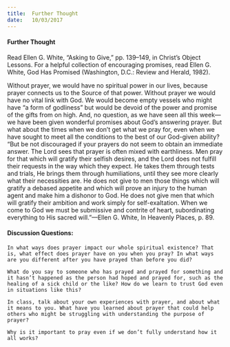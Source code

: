 ```yaml
---
title:  Further Thought
date:   10/03/2017
---
```


#### Further Thought

Read Ellen G. White, “Asking to Give,” pp. 139–149, in Christ’s Object Lessons. For a helpful collection of encouraging promises, read Ellen G. White, God Has Promised (Washington, D.C.: Review and Herald, 1982).

Without prayer, we would have no spiritual power in our lives, because prayer connects us to the Source of that power. Without prayer we would have no vital link with God. We would become empty vessels who might have “a form of godliness” but would be devoid of the power and promise of the gifts from on high. And, no question, as we have seen all this week—we have been given wonderful promises about God’s answering prayer. But what about the times when we don’t get what we pray for, even when we have sought to meet all the conditions to the best of our God-given ability? “But be not discouraged if your prayers do not seem to obtain an immediate answer. The Lord sees that prayer is often mixed with earthliness. Men pray for that which will gratify their selfish desires, and the Lord does not fulfill their requests in the way which they expect. He takes them through tests and trials, He brings them through humiliations, until they see more clearly what their necessities are. He does not give to men those things which will gratify a debased appetite and which will prove an injury to the human agent and make him a dishonor to God. He does not give men that which will gratify their ambition and work simply for self-exaltation. When we come to God we must be submissive and contrite of heart, subordinating everything to His sacred will.”—Ellen G. White, In Heavenly Places, p. 89.

#### Discussion Questions:

`In what ways does prayer impact our whole spiritual existence? That is, what effect does prayer have on you when you pray? In what ways are you different after you have prayed than before you did?`

`What do you say to someone who has prayed and prayed for something and it hasn’t happened as the person had hoped and prayed for, such as the healing of a sick child or the like? How do we learn to trust God even in situations like this?`

`In class, talk about your own experiences with prayer, and about what it means to you. What have you learned about prayer that could help others who might be struggling with understanding the purpose of prayer?`

`Why is it important to pray even if we don’t fully understand how it all works?`